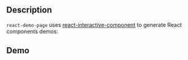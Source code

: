 ## Description

`react-demo-page` uses [react-interactive-component](https://github.com/xuopled/react-interactive-component) to generate React components demos:

## Demo
